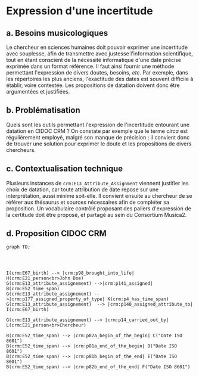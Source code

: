# Expression d'une incertitude

## a. Besoins musicologiques

Le chercheur en sciences humaines doit pouvoir exprimer une incertitude avec souplesse, afin de transmettre avec justesse l'information scientifique, tout en étant conscient de la nécessité informatique d'une date précise exprimée dans un format référence. Il faut ainsi fournir une méthode permettant l'expression de divers doutes, besoins, _etc_. Par exemple, dans les répertoires les plus anciens, l'exactitude des dates est souvent difficile à établir, voire contestée. Les propositions de datation doivent donc être argumentées et justifiées.

## b. Problématisation

Quels sont les outils permettant l'expression de l'incertitude entourant une datation en CIDOC CRM ? On constate par exemple que le terme _circa_ est régulièrement employé, malgré son manque de précision ; il convient donc de trouver une solution pour exprimer le doute et les propositions de divers chercheurs. 

## c. Contextualisation technique

Plusieurs instances de `crm:E13_Attribute_Assignment` viennent justifier les choix de datation, car toute attribution de date repose sur une interprétation, aussi minime soit-elle. Il convient ensuite au chercheur de se référer aux thésaurus et sources nécessaires afin de compléter sa proposition. Un vocabulaire contrôlé proposant des paliers d'expression de la certitude doit être proposé, et partagé au sein du Consortium Musica2.

## d. Proposition CIDOC CRM


```mermaid
graph TD;




I(crm:E67_birth) --> |crm:p98_brought_into_life| H(crm:E21_person<br>John Doe)
G(crm:E13_attribute_assignement) -->|crm:p141_assigned| B(crm:E52_time_span)
G(crm:E13_attribute_assignement) -->|crm:p177_assigned_property_of_type| K(crm:p4_has_time_span)
G(crm:E13_attribute_assignement)  --> |crm:p140_assigned_attribute_to| I(crm:E67_birth)

G(crm:E13_attribute_assignement) --> |crm:p14_carried_out_by| L(crm:E21_person<br>Chercheur)

B(crm:E52_time_span) --> |crm:p82a_begin_of_the_begin| C("Date ISO 8601")
B(crm:E52_time_span) --> |crm:p81a_end_of_the_begin| D("Date ISO 8601")
B(crm:E52_time_span) --> |crm:p81b_begin_of_the_end| E("Date ISO 8601")
B(crm:E52_time_span) --> |crm:p82b_end_of_the_end| F("Date ISO 8601")

```

